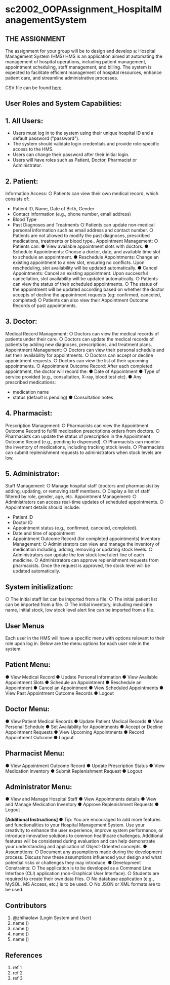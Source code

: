 # sc2002_OOPAssignment_HospitalManagementSystem

## THE ASSIGNMENT 
The assignment for your group will be to design and develop a: 
Hospital Management System (HMS) 
HMS is an application aimed at automating the management of hospital operations, 
including patient management, appointment scheduling, staff management, and billing. 
The system is expected to facilitate efficient management of hospital resources, enhance 
patient care, and streamline administrative processes.

CSV file can be found [here]([https://www.kaggle.com/datasets/kumarajarshi/life-expectancy-who/data](https://github.com/zhihaolaw/sc2002_OOPAssignment_HospitalManagementSystem/tree/main/Patient_Management_system_updated_v3/Patient_Management_system_updated_v3/Patient_Management_system_updated/Patient_Management_system/data))

## User Roles and System Capabilities: 

## 1. All Users: 
+ Users must log in to the system using their unique hospital ID and a default 
password ("password"). 
+ The system should validate login credentials and provide role-specific access to 
the HMS. 
+ Users can change their password after their initial login. 
+ Users will have roles such as Patient, Doctor, Pharmacist or Administrator.

## 2. Patient:
Information Access: 
○ Patients can view their own medical record, which consists of: 
- Patient ID, Name, Date of Birth, Gender 
- Contact Information (e.g., phone number, email address) 
- Blood Type 
- Past Diagnoses and Treatments 
○ Patients can update non-medical personal information such as email address and 
contact number. 
○ Patients are not allowed to modify the past diagnoses, prescribed medications, 
treatments or blood type.. 
 Appointment Management: 
○ Patients can: 
● View available appointment slots with doctors. 
● Schedule Appointments: Choose a doctor, date, and available time slot 
to schedule an appointment. 
● Reschedule Appointments: Change an existing appointment to a new 
slot, ensuring no conflicts. Upon rescheduling, slot availability will be 
updated automatically. 
● Cancel Appointments: Cancel an existing appointment. Upon successful 
cancellation, slot availability will be updated automatically. 
○ Patients can view the status of their scheduled appointments. 
○ The status of the appointment will be updated according based on whether the 
doctor accepts of decline the appointment requests (eg: confirmed, canceled, 
completed) 
○ Patients can also view their Appointment Outcome Records of past 
appointments.
 
## 3. Doctor: 
Medical Record Management: 
○ Doctors can view the medical records of patients under their care. 
○ Doctors can update the medical records of patients by adding new diagnoses, 
prescriptions, and treatment plans. 
 Appointment Management: 
○ Doctors can view their personal schedule and set their availability for 
appointments. 
○ Doctors can accept or decline appointment requests. 
○ Doctors can view the list of their upcoming appointments. 
○ Appointment Outcome Record: After each completed appointment, the doctor 
will record the: 
● Date of Appointment 
● Type of service provided (e.g., consultation, X-ray, blood test etc). 
● Any prescribed medications:
- medication name 
- status (default is pending) 
● Consultation notes

## 4. Pharmacist: 
Prescription Management: 
○ Pharmacists can view the Appointment Outcome Record to fulfill medication 
prescriptions orders from doctors. 
○ Pharmacists can update the status of prescription in the Appointment Outcome 
Record (e.g., pending to dispensed). 
○ Pharmacists can monitor the inventory of medications, including tracking stock 
levels. 
○ Pharmacists can submit replenishment requests to administrators when stock 
levels are low.

## 5. Administrator: 
Staff Management: 
○ Manage hospital staff (doctors and pharmacists) by adding, updating, or 
removing staff members. 
○ Display a list of staff filtered by role, gender, age, etc. 
Appointment Management: 
○ Administrators can access real-time updates of scheduled appointments. 
○ Appointment details should include: 
- Patient ID 
- Doctor ID 
- Appointment status (e.g., confirmed, canceled, completed). 
- Date and time of appointment 
- Appointment Outcome Record (for completed appointments) 
 Inventory Management: 
○ Administrators can view and manage the inventory of medication including, 
adding, removing or updating stock levels. 
○ Administrators can update the low stock level alert line of each medicine. 
○ Administrators can approve replenishment requests from pharmacists. Once the 
request is approved, the stock level will be updated automatically.
 
## System initialization: 
○ The initial staff list can be imported from a file. 
○ The initial patient list can be imported from a file. 
○ The initial inventory, including medicine name, initial stock, low stock level alert 
line can be imported from a file.

## User Menus 
Each user in the HMS will have a specific menu with options relevant to their role 
upon log in. Below are the menu options for each user role in the system:

## Patient Menu: 
● View Medical Record 
● Update Personal Information
● View Available Appointment Slots 
● Schedule an Appointment 
● Reschedule an Appointment 
● Cancel an Appointment 
● View Scheduled Appointments 
● View Past Appointment Outcome Records 
● Logout 

## Doctor Menu: 
● View Patient Medical Records
● Update Patient Medical Records 
● View Personal Schedule 
● Set Availability for Appointments 
● Accept or Decline Appointment Requests 
● View Upcoming Appointments 
● Record Appointment Outcome 
● Logout 

## Pharmacist Menu: 
● View Appointment Outcome Record 
● Update Prescription Status 
● View Medication Inventory 
● Submit Replenishment Request 
● Logout 

## Administrator Menu: 
● View and Manage Hospital Staff 
● View Appointments details 
● View and Manage Medication Inventory 
● Approve Replenishment Requests 
● Logout 

**[Additional Instructions]**
● Tip: You are encouraged to add more features and functionalities to your 
Hospital Management System. Use your creativity to enhance the user 
experience, improve system performance, or introduce innovative solutions to 
common healthcare challenges. Additional features will be considered during 
evaluation and can help demonstrate your understanding and application of 
Object-Oriented concepts. 
● Assumptions:
○ Document any assumptions made during the development process. 
Discuss how these assumptions influenced your design and what potential 
risks or challenges they may introduce. 
● Development Constraints:
○ The application is to be developed as a Command Line Interface (CLI)
application (non-Graphical User Interface). 
○ Students are required to create their own data files. 
○ No database application (e.g., MySQL, MS Access, etc.) is to be used. 
○ No JSON or XML formats are to be used.

## Contributors
1. @zhihaolaw (Login System and User)
2. name ()
3. name ()
4. name ()
5. name ()

## References
1. ref 1
2. ref 2
3. ref 3


